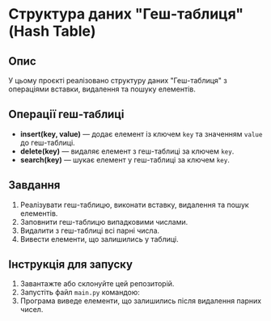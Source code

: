 # Структура даних "Геш-таблиця" (Hash Table)

## Опис
У цьому проєкті реалізовано структуру даних "Геш-таблиця" з операціями вставки, видалення та пошуку елементів.

## Операції геш-таблиці
- **insert(key, value)** — додає елемент із ключем `key` та значенням `value` до геш-таблиці.
- **delete(key)** — видаляє елемент з геш-таблиці за ключем `key`.
- **search(key)** — шукає елемент у геш-таблиці за ключем `key`.

## Завдання
1. Реалізувати геш-таблицю, виконати вставку, видалення та пошук елементів.
2. Заповнити геш-таблицю випадковими числами.
3. Видалити з геш-таблиці всі парні числа.
4. Вивести елементи, що залишились у таблиці.

## Інструкція для запуску
1. Завантажте або склонуйте цей репозиторій.
2. Запустіть файл `main.py` командою:
3. Програма виведе елементи, що залишились після видалення парних чисел.
